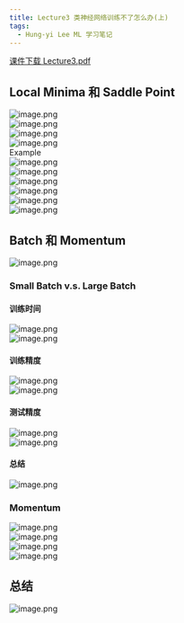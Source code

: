 ```yaml
---
title: Lecture3 类神经网络训练不了怎么办(上)
tags:
  - Hung-yi Lee ML 学习笔记
---
```


[课件下载 Lecture3.pdf](https://speech.ee.ntu.edu.tw/~hylee/ml/ml2021-course-data/small-gradient-v7.pdf)

## Local Minima 和 Saddle Point

![image.png](https://yeyi0003.oss-cn-hangzhou.aliyuncs.com/1705134077809-196aa264-3c7f-4bf0-923c-ed51b65e776e.png)<br />![image.png](https://yeyi0003.oss-cn-hangzhou.aliyuncs.com/1705134335034-72dc2f99-9116-44e8-b4cd-3c3747e658de.png)<br />![image.png](https://yeyi0003.oss-cn-hangzhou.aliyuncs.com/1705134501175-e6b1d2e3-82af-4a49-b669-657acbfd11bc.png)<br />![image.png](https://yeyi0003.oss-cn-hangzhou.aliyuncs.com/1705134630933-3cc13a72-fffb-4621-9ba8-527ebcb3bcf7.png)<br />Example<br />![image.png](https://yeyi0003.oss-cn-hangzhou.aliyuncs.com/1705135834960-2d8c3277-6246-441f-85b0-9dc471484fd3.png)<br />![image.png](https://yeyi0003.oss-cn-hangzhou.aliyuncs.com/1705135937344-2fb700bc-3cec-4306-a8b5-313decd56d3b.png)<br />![image.png](https://yeyi0003.oss-cn-hangzhou.aliyuncs.com/1705135981211-565d22ca-4e07-4d9e-9176-553fbd508e5b.png)<br />![image.png](https://yeyi0003.oss-cn-hangzhou.aliyuncs.com/1705137254104-b863e6d6-ae07-4a4f-8c50-bf10cc0a0a46.png)<br />![image.png](https://yeyi0003.oss-cn-hangzhou.aliyuncs.com/1705137283674-e78776f7-6012-4541-a849-f8f0c691f630.png)<br />![image.png](https://yeyi0003.oss-cn-hangzhou.aliyuncs.com/1705137312028-c1ffbbe9-d19e-48af-97ef-abb74318aba0.png)

## Batch 和 Momentum

![image.png](https://yeyi0003.oss-cn-hangzhou.aliyuncs.com/1705157192776-8907a259-2d16-43f5-8a70-007aa2189c68.png)

### Small Batch v.s. Large Batch

#### 训练时间

![image.png](https://yeyi0003.oss-cn-hangzhou.aliyuncs.com/1705157332877-79272443-3ace-40f1-8d99-f9df76926375.png)<br />![image.png](https://yeyi0003.oss-cn-hangzhou.aliyuncs.com/1705157439219-16367aae-22d2-4003-9148-4ff2cbc6900e.png)

#### 训练精度

![image.png](https://yeyi0003.oss-cn-hangzhou.aliyuncs.com/1705157926528-0cbac652-8c06-49ee-b583-731b17b3a6aa.png)<br />![image.png](https://yeyi0003.oss-cn-hangzhou.aliyuncs.com/1705158063488-140f7ca4-b8d7-4e3d-a55f-25489f7fa17f.png)

#### 测试精度

![image.png](https://yeyi0003.oss-cn-hangzhou.aliyuncs.com/1705158492529-a1ab4933-fb24-4571-9074-6ba62a2f7bcf.png)<br />![image.png](https://yeyi0003.oss-cn-hangzhou.aliyuncs.com/1705158737914-ad70c574-4d20-444c-92f8-f13ae0a557e1.png)

#### 总结

![image.png](https://yeyi0003.oss-cn-hangzhou.aliyuncs.com/1705158782880-05e738b3-9eaa-494b-b03d-09e4b7d3138f.png)

### Momentum

![image.png](https://yeyi0003.oss-cn-hangzhou.aliyuncs.com/1705159018092-c5a8068c-ff15-46f1-8a6d-b4cba4529a2c.png)<br />![image.png](https://yeyi0003.oss-cn-hangzhou.aliyuncs.com/1705159069729-257cc198-3678-46b1-a3fe-91f23fb8be64.png)<br />![image.png](https://yeyi0003.oss-cn-hangzhou.aliyuncs.com/1705159199314-727bcf61-630a-4c8e-bd23-5b79c1c36587.png)<br />![image.png](https://yeyi0003.oss-cn-hangzhou.aliyuncs.com/1705159326723-5c5548f0-a114-4f28-beb3-e4a70ae85c2c.png)

## 总结

![image.png](https://yeyi0003.oss-cn-hangzhou.aliyuncs.com/1705159816224-6101a9b5-6f56-46cc-9709-1d7c60f75a6f.png)

#
